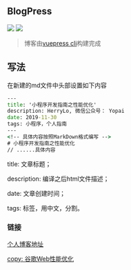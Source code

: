 ## BlogPress

![](https://img.shields.io/badge/-vuepress-brightgreen)
![](https://img.shields.io/badge/-vue-brightgreen)

> 博客由[vuepress cli](https://vuepress.vuejs.org/zh/guide/)构建完成

## 写法
在新建的md文件中头部设置如下内容
```cmd
---
title: '小程序开发指南之性能优化'
description: HerryLo, 微信公众号： Yopai
date: 2019-11-30
tags: 小程序，个人指南
---
<!-- 具体内容按照MarkDown格式编写 -->
# 小程序开发指南之性能优化
// ......具体内容
```
title: 文章标题；

description: 编译之后html文件描述；

date: 文章创建时间；

tags: 标签，用中文，分割。

### 链接

[个人博客地址](https://didiheng.com/)

[copy: 谷歌Web性能优化](https://developers.didiheng.com/)
